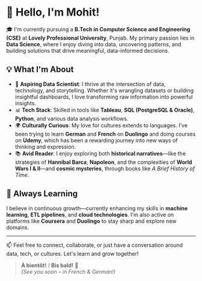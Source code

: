 # 👋 Hello, I'm Mohit!

🎓 I'm currently pursuing a **B.Tech in Computer Science and Engineering (CSE)** at **Lovely Professional University**, Punjab. My primary passion lies in **Data Science**, where I enjoy diving into data, uncovering patterns, and building solutions that drive meaningful, data-informed decisions.


## 💡 What I'm About

- 🔬 **Aspiring Data Scientist**: I thrive at the intersection of data, technology, and storytelling. Whether it's wrangling datasets or building insightful dashboards, I love transforming raw information into powerful insights.
- 📊 **Tech Stack**: Skilled in tools like **Tableau**, **SQL (PostgreSQL & Oracle)**, **Python**, and various data analysis workflows.
- 🌍 **Culturally Curious**: My love for cultures extends to languages. I’ve been trying to learn **German** and **French** on **Duolingo** and doing courses on **Udemy**, which has been a rewarding journey into new ways of thinking and expression.
- 📚 **Avid Reader**: I enjoy exploring both **historical narratives**—like the strategies of **Hannibal Barca**, **Napoleon**, and the complexities of **World Wars I & II**—and **cosmic mysteries**, through books like *A Brief History of Time*.
  

## 🚀 Always Learning

I believe in continuous growth—currently enhancing my skills in **machine learning**, **ETL pipelines**, and **cloud technologies**. I'm also active on platforms like **Coursera** and **Duolingo** to stay sharp and explore new domains.

---
📫 Feel free to connect, collaborate, or just have a conversation around data, tech, or cultures. Let's learn and grow together!

> **À bientôt!** / **Bis bald!** 👋  
> *(See you soon – in French & German!)*

<!---
Mohit26-BM/Mohit26-BM is a ✨ special ✨ repository because its `README.md` (this file) appears on your GitHub profile.
You can click the Preview link to take a look at your changes.
--->
